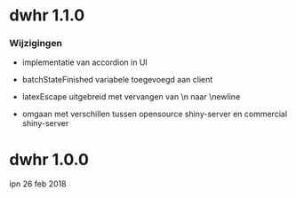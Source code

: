 dwhr 1.1.0
==========

### Wijzigingen

* implementatie van accordion in UI

* batchStateFinished variabele toegevoegd aan client

* latexEscape uitgebreid met vervangen van \n naar \\newline

* omgaan met verschillen tussen opensource shiny-server en commercial shiny-server


dwhr 1.0.0
==========

ipn 26 feb 2018